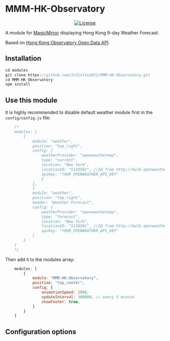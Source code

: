 # MMM-HK-Observatory

<p style="text-align: center">
    <a href="https://choosealicense.com/licenses/apache-2.0/"><img src="https://img.shields.io/badge/License-Apache%202.0-blue.svg" alt="License"></a>
</p>

A module for [MagicMirror](https://github.com/MichMich/MagicMirror) displaying Hong Kong 9-day Weather Forecast.

Based on [Hong Kong Observatory Open Data API](https://www.hko.gov.hk/en/weatherAPI/doc/files/HKO_Open_Data_API_Documentation.pdf).


## Installation

````javascript
cd modules
git clone https://github.com/Infin1te2021/MMM-HK-Observatory.git
cd MMM-HK-Observatory
npm install
````

## Use this module

It is highly recommended to disable default weather module first in the `config/config.js` file:

````javascript
    /*
    modules: [
        {
            module: "weather",
            position: "top_right",
            config: {
                weatherProvider: "openweathermap",
                type: "current",
                location: "New York",
                locationID: "5128581", //ID from http://bulk.openweathermap.org/sample/city.list.json.gz; unzip the gz file and find your city
                apiKey: "YOUR_OPENWEATHER_API_KEY"
                }
            },
            {
            module: "weather",
            position: "top_right",
            header: "Weather Forecast",
            config: {
                weatherProvider: "openweathermap",
                type: "forecast",
                location: "New York",
                locationID: "5128581", //ID from http://bulk.openweathermap.org/sample/city.list.json.gz; unzip the gz file and find your city
                apiKey: "YOUR_OPENWEATHER_API_KEY"
            }
        }
    ]
    */
````

Then add it to the modules array:

````javascript
    modules: [
        {
            module: "MMM-HK-Observatory",
            position: "top_center",
            config: {
                animationSpeed: 2000,
                updateInterval: 300000, // every 5 minute
                showFooter: true,
            }
        }
    ]
````


## Configuration options
